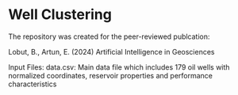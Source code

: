 # Well Clustering
The repository was created for the peer-reviewed publcation:

Lobut, B., Artun, E. (2024)   Artificial Intelligence in Geosciences

Input Files:
data.csv: Main data file which includes 179 oil wells with normalized coordinates, reservoir properties and performance characteristics
